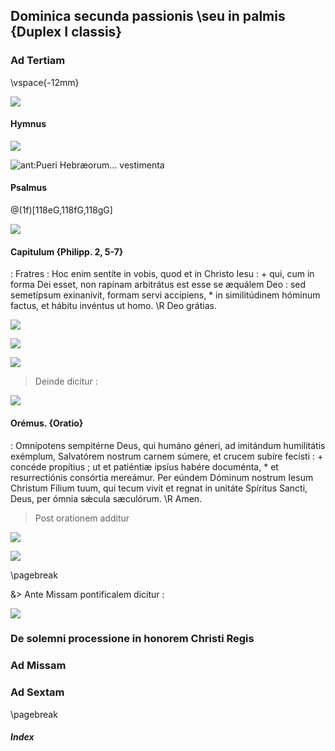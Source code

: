 ## Dominica secunda passionis \\seu in palmis <Dominica II Passionis> {Duplex I classis}

### Ad Tertiam

\vspace{-12mm}

![](Deus_in_adiutorium)

#### Hymnus

![](Nunc_Sancte)

![ant:Pueri Hebræorum… vestimenta](Pueri_Hebraeorum_vestimenta)

#### Psalmus

@(1f)[118eG,118fG,118gG]

![](Pueri_Hebraeorum_vestimenta.ant)

#### Capitulum {Philipp. 2, 5-7}

: Fratres : Hoc enim sentíte in vobis, quod et in Christo Iesu : +
qui, cum in forma Dei esset, non rapínam arbitrátus est esse se æquálem Deo :
sed semetípsum exinanívit, formam servi accípiens, \*
in similitúdinem hóminum factus, et hábitu invéntus ut homo.
\R Deo grátias.

![](erue_a_framea)

![](kyrie_eleison)

![](pater_noster_secreto)

> Deinde dicitur :

![](dominus_vobiscum)

#### Orémus. {Oratio}

: Omnípotens sempitérne Deus, qui humáno géneri,
ad imitándum humilitátis exémplum, Salvatórem nostrum carnem súmere,
et crucem subíre fecísti : + concéde propítius ; ut et patiéntiæ ipsíus habére documénta, \*
et resurrectiónis consórtia mereámur.
Per eúndem Dóminum nostrum Iesum Christum Fílium tuum,
qui tecum vivit et regnat in unitáte Spíritus Sancti, Deus, per ómnia sǽcula sæculórum.
\R Amen.

> Post orationem additur

![](dominus_vobiscum.simplex)

![](benedicamus_domino.simplex)

\pagebreak

&> Ante Missam pontificalem dicitur :

![](benedicamus_domino.pontificalis)

### De solemni processione in honorem Christi Regis <Ad processionem>

### Ad Missam

### Ad Sextam

\pagebreak

##### Index

<psalms-index />

<table-of-contents />
